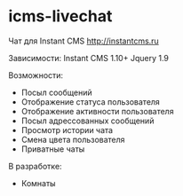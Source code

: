 icms-livechat
=============

Чат для Instant CMS http://instantcms.ru

Зависимости:
Instant CMS 1.10+
Jquery 1.9

Возможности:
* Посыл сообщений 
* Отображение статуса пользователя
* Отображение активности пользователя
* Посыл адрессованных сообщений
* Просмотр истории чата
* Смена цвета пользователя
* Приватные чаты

В разработке:
* Комнаты
